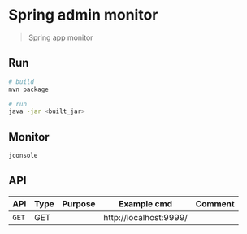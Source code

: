 # Spring admin monitor
> Spring app monitor

## Run
```bash
# build
mvn package

# run
java -jar <built_jar>
```

## Monitor
```bash
jconsole
```

## API

| API | Type | Purpose | Example cmd | Comment|
| ----- | -------- | ---- | ----- | ---- |
| `GET` | GET | | http://localhost:9999/ ||
